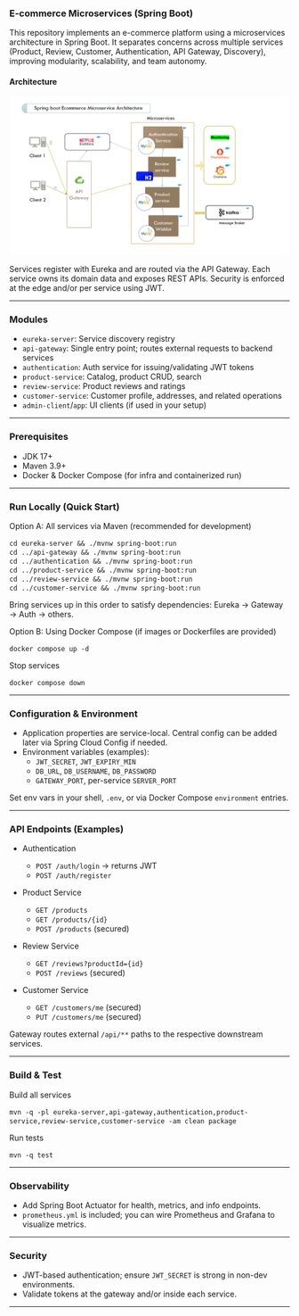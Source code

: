 ### E-commerce Microservices (Spring Boot)

This repository implements an e-commerce platform using a microservices architecture in Spring Boot. It separates concerns across multiple services (Product, Review, Customer, Authentication, API Gateway, Discovery), improving modularity, scalability, and team autonomy.

#### Architecture

![Architecture](images/architecture.png)

Services register with Eureka and are routed via the API Gateway. Each service owns its domain data and exposes REST APIs. Security is enforced at the edge and/or per service using JWT.

---

### Modules
- `eureka-server`: Service discovery registry
- `api-gateway`: Single entry point; routes external requests to backend services
- `authentication`: Auth service for issuing/validating JWT tokens
- `product-service`: Catalog, product CRUD, search
- `review-service`: Product reviews and ratings
- `customer-service`: Customer profile, addresses, and related operations
- `admin-client`/`app`: UI clients (if used in your setup)

---

### Prerequisites
- JDK 17+
- Maven 3.9+
- Docker & Docker Compose (for infra and containerized run)

---

### Run Locally (Quick Start)

Option A: All services via Maven (recommended for development)
```
cd eureka-server && ./mvnw spring-boot:run
cd ../api-gateway && ./mvnw spring-boot:run
cd ../authentication && ./mvnw spring-boot:run
cd ../product-service && ./mvnw spring-boot:run
cd ../review-service && ./mvnw spring-boot:run
cd ../customer-service && ./mvnw spring-boot:run
```

Bring services up in this order to satisfy dependencies: Eureka → Gateway → Auth → others.

Option B: Using Docker Compose (if images or Dockerfiles are provided)
```
docker compose up -d
```

Stop services
```
docker compose down
```

---

### Configuration & Environment
- Application properties are service-local. Central config can be added later via Spring Cloud Config if needed.
- Environment variables (examples):
  - `JWT_SECRET`, `JWT_EXPIRY_MIN`
  - `DB_URL`, `DB_USERNAME`, `DB_PASSWORD`
  - `GATEWAY_PORT`, per-service `SERVER_PORT`

Set env vars in your shell, `.env`, or via Docker Compose `environment` entries.

---

### API Endpoints (Examples)

- Authentication
  - `POST /auth/login` → returns JWT
  - `POST /auth/register`

- Product Service
  - `GET /products`
  - `GET /products/{id}`
  - `POST /products` (secured)

- Review Service
  - `GET /reviews?productId={id}`
  - `POST /reviews` (secured)

- Customer Service
  - `GET /customers/me` (secured)
  - `PUT /customers/me` (secured)

Gateway routes external `/api/**` paths to the respective downstream services.

---

### Build & Test
Build all services
```
mvn -q -pl eureka-server,api-gateway,authentication,product-service,review-service,customer-service -am clean package
```

Run tests
```
mvn -q test
```

---

### Observability
- Add Spring Boot Actuator for health, metrics, and info endpoints.
- `prometheus.yml` is included; you can wire Prometheus and Grafana to visualize metrics.

---

### Security
- JWT-based authentication; ensure `JWT_SECRET` is strong in non-dev environments.
- Validate tokens at the gateway and/or inside each service.

---
